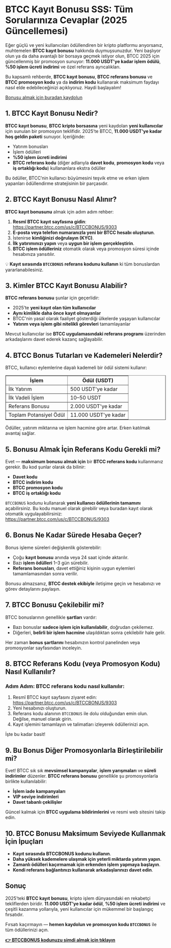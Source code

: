 <h1>BTCC Kayıt Bonusu SSS: Tüm Sorularınıza Cevaplar (2025 Güncellemesi)</h1>
<p>Eğer güçlü ve yeni kullanıcıları ödüllendiren bir kripto platformu arıyorsanız, muhtemelen <strong>BTCC kayıt bonusu</strong> hakkında duymuşsunuzdur. Yeni başlıyor olun ya da daha avantajlı bir borsaya geçmek istiyor olun, BTCC 2025 için güncellenmiş bir promosyon sunuyor: <strong>11.000 USDT'ye kadar işlem ödülü</strong>, <strong>%50 işlem ücreti indirimi</strong> ve özel referans ayrıcalıkları.</p>
<p>Bu kapsamlı rehberde, <strong>BTCC kayıt bonusu</strong>, <strong>BTCC referans bonusu</strong> ve <strong>BTCC promosyon kodu</strong> ya da <strong>indirim kodu</strong> kullanarak maksimum faydayı nasıl elde edebileceğinizi açıklıyoruz. Haydi başlayalım!</p>
<p><a href="https://partner.btcc.com/us/c/BTCCBONUS/9303" target="_blank">Bonusu almak için buradan kaydolun</a></p>
<img src="https://images.mirror-media.xyz/publication-images/LztseeLtp-OtXQfU073GC.png?height=960&amp;width=1920" decoding="async" data-nimg="fill" class="css-xah9so" style="position:absolute;top:0;left:0;bottom:0;right:0;box-sizing:border-box;padding:0;border:none;margin:auto;display:block;width:0;height:0;min-width:100%;max-width:100%;min-height:100%;max-height:100%">
<h2>1. BTCC Kayıt Bonusu Nedir?</h2>
<p><strong>BTCC kayıt bonusu</strong>, <strong>BTCC kripto borsasına</strong> yeni kaydolan <strong>yeni kullanıcılar</strong> için sunulan bir promosyon teklifidir. 2025’te BTCC, <strong>11.000 USDT'ye kadar hoş geldin paketi</strong> sunuyor. İçeriğinde:</p>
<ul>
<li>Yatırım bonusları</li>
<li>İşlem ödülleri</li>
<li><strong>%50 işlem ücreti indirimi</strong></li>
<li><strong>BTCC referans kodu</strong> (diğer adlarıyla <strong>davet kodu</strong>, <strong>promosyon kodu</strong> veya <strong>iş ortaklığı kodu</strong>) kullananlara ekstra ödüller</li>
</ul>
<p>Bu ödüller, BTCC’nin kullanıcı büyümesini teşvik etme ve erken işlem yapanları ödüllendirme stratejisinin bir parçasıdır.</p>

<h2>2. BTCC Kayıt Bonusu Nasıl Alınır?</h2>
<p><strong>BTCC kayıt bonusunu</strong> almak için adım adım rehber:</p>
<ol>
<li><strong>Resmî BTCC kayıt sayfasına gidin</strong>: <br><a href="https://partner.btcc.com/us/c/BTCCBONUS/9303" target="_blank">https://partner.btcc.com/us/c/BTCCBONUS/9303</a></li>
<li><strong>E-posta veya telefon numaranızla yeni bir BTCC hesabı oluşturun</strong>.</li>
<li>İstenirse <strong>kimliğinizi doğrulayın (KYC)</strong>.</li>
<li><strong>İlk yatırımınızı yapın</strong> veya <strong>uygun bir işlem gerçekleştirin</strong>.</li>
<li><strong>BTCC işlem ödülleriniz</strong> otomatik olarak veya promosyon süresi içinde hesabınıza yansıtılır.</li>
</ol>
<p>💡 <strong>Kayıt sırasında <code>BTCCBONUS</code> referans kodunu kullanın</strong> ki tüm bonuslardan yararlanabilesiniz.</p>

<h2>3. Kimler BTCC Kayıt Bonusu Alabilir?</h2>
<p><strong>BTCC referans bonusu</strong> şunlar için geçerlidir:</p>
<ul>
<li>2025’te <strong>yeni kayıt olan tüm kullanıcılar</strong></li>
<li><strong>Aynı kimlikle daha önce kayıt olmayanlar</strong></li>
<li>BTCC'nin yasal olarak faaliyet gösterdiği ülkelerde yaşayan kullanıcılar</li>
<li><strong>Yatırım veya işlem gibi nitelikli görevleri</strong> tamamlayanlar</li>
</ul>
<p>Mevcut kullanıcılar ise <strong>BTCC uygulamasındaki referans programı</strong> üzerinden arkadaşlarını davet ederek kazanç sağlayabilir.</p>

<h2>4. BTCC Bonus Tutarları ve Kademeleri Nelerdir?</h2>
<p>BTCC, kullanıcı eylemlerine dayalı kademeli bir ödül sistemi kullanır:</p>
<table border="1" cellpadding="6" cellspacing="0">
<tr><th><strong>İşlem</strong></th><th><strong>Ödül (USDT)</strong></th></tr>
<tr><td>İlk Yatırım</td><td>500 USDT'ye kadar</td></tr>
<tr><td>İlk Vadeli İşlem</td><td>10–50 USDT</td></tr>
<tr><td>Referans Bonusu</td><td>2.000 USDT'ye kadar</td></tr>
<tr><td>Toplam Potansiyel Ödül</td><td>11.000 USDT'ye kadar</td></tr>
</table>
<p>Ödüller, yatırım miktarına ve işlem hacmine göre artar. Erken katılmak avantaj sağlar.</p>

<h2>5. Bonusu Almak İçin Referans Kodu Gerekli mi?</h2>
<p>Evet — <strong>maksimum bonusu almak için</strong> bir <strong>BTCC referans kodu</strong> kullanmanız gerekir. Bu kod şunlar olarak da bilinir:</p>
<ul>
<li><strong>Davet kodu</strong></li>
<li><strong>BTCC indirim kodu</strong></li>
<li><strong>BTCC promosyon kodu</strong></li>
<li><strong>BTCC iş ortaklığı kodu</strong></li>
</ul>
<p><code>BTCCBONUS</code> kodunu kullanarak <strong>yeni kullanıcı ödüllerinin tamamını</strong> açabilirsiniz. Bu kodu manuel olarak girebilir veya buradan kayıt olarak otomatik uygulayabilirsiniz:<br><a href="https://partner.btcc.com/us/c/BTCCBONUS/9303" target="_blank">https://partner.btcc.com/us/c/BTCCBONUS/9303</a></p>

<h2>6. Bonus Ne Kadar Sürede Hesaba Geçer?</h2>
<p>Bonus işleme süreleri değişkenlik gösterebilir:</p>
<ul>
<li>Çoğu <strong>kayıt bonusu</strong> anında veya 24 saat içinde aktarılır.</li>
<li>Bazı <strong>işlem ödülleri</strong> 1–3 gün sürebilir.</li>
<li><strong>Referans bonusları</strong>, davet ettiğiniz kişinin uygun eylemleri tamamlamasından sonra verilir.</li>
</ul>
<p>Bonusu almazsanız, <strong>BTCC destek ekibiyle</strong> iletişime geçin ve hesabınızı ve görev detaylarını paylaşın.</p>

<h2>7. BTCC Bonusu Çekilebilir mi?</h2>
<p>BTCC bonuslarının genellikle <strong>şartları</strong> vardır:</p>
<ul>
<li>Bazı bonuslar <strong>sadece işlem için kullanılabilir</strong>, doğrudan çekilemez.</li>
<li>Diğerleri, <strong>belirli bir işlem hacmine</strong> ulaşıldıktan sonra çekilebilir hale gelir.</li>
</ul>
<p>Her zaman <strong>bonus şartlarını</strong> hesabınızın kontrol panelinden veya promosyonlar sayfasından inceleyin.</p>

<h2>8. BTCC Referans Kodu (veya Promosyon Kodu) Nasıl Kullanılır?</h2>
<h3>Adım Adım: BTCC referans kodu nasıl kullanılır:</h3>
<ol>
<li>Resmî BTCC kayıt sayfasını ziyaret edin:<br><a href="https://partner.btcc.com/us/c/BTCCBONUS/9303" target="_blank">https://partner.btcc.com/us/c/BTCCBONUS/9303</a></li>
<li>Yeni hesabınızı oluşturun.</li>
<li>Referans kodu alanının <code>BTCCBONUS</code> ile dolu olduğundan emin olun. Değilse, manuel olarak girin.</li>
<li>Kayıt işlemini tamamlayın ve talimatları izleyerek ödüllerinizi açın.</li>
</ol>
<p>İşte bu kadar basit!</p>

<h2>9. Bu Bonus Diğer Promosyonlarla Birleştirilebilir mi?</h2>
<p>Evet! BTCC sık sık <strong>mevsimsel kampanyalar</strong>, <strong>işlem yarışmaları</strong> ve <strong>süreli indirimler</strong> düzenler. <strong>BTCC referans bonusu</strong> genellikle şu promosyonlarla birlikte kullanılabilir:</p>
<ul>
<li><strong>İşlem iade kampanyaları</strong></li>
<li><strong>VIP seviye indirimleri</strong></li>
<li><strong>Davet tabanlı çekilişler</strong></li>
</ul>
<p>Güncel kalmak için <strong>BTCC uygulama bildirimlerini</strong> ve resmi web sitesini takip edin.</p>

<h2>10. BTCC Bonusu Maksimum Seviyede Kullanmak İçin İpuçları</h2>
<ul>
<li><strong>Kayıt sırasında BTCCBONUS kodunu kullanın</strong>.</li>
<li><strong>Daha yüksek kademelere ulaşmak için yeterli miktarda yatırım yapın</strong>.</li>
<li><strong>Zamanlı ödülleri kaçırmamak için erkenden işlem yapmaya başlayın</strong>.</li>
<li><strong>Kendi referans bağlantınızı kullanarak arkadaşlarınızı davet edin</strong>.</li>
</ul>

<h2>Sonuç</h2>
<p>2025’teki <strong>BTCC kayıt bonusu</strong>, kripto işlem dünyasındaki en rekabetçi tekliflerden biridir. <strong>11.000 USDT’ye kadar ödül</strong>, <strong>%50 işlem ücreti indirimi</strong> ve çeşitli kazanma yollarıyla, yeni kullanıcılar için mükemmel bir başlangıç fırsatıdır.</p>
<p>Fırsatı kaçırmayın — <strong>hemen kaydolun ve promosyon kodu <code>BTCCBONUS</code></strong> ile tüm ödüllerinizi açın.</p>
<p><a href="https://partner.btcc.com/us/c/BTCCBONUS/9303" target="_blank"><strong>👉 BTCCBONUS kodunuzu şimdi almak için tıklayın</strong></a></p>
